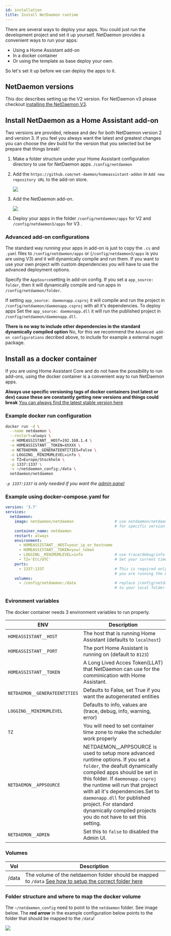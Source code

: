 ```yaml
---
id: installation
title: Install NetDaemon runtime
---
```


There are several ways to deploy your apps. You could just run the development project and set it up yourself. NetDaemon provides a convenient ways to run your apps:
- Using a Home Assistant add-on
- In a docker container
- Or using the template as base deploy your own.

So let's set it up before we can deploy the apps to it.

## NetDaemon versions
This doc describes setting up the V2 version. For NetDaemon v3 please checkout [installing the NetDaemon V3](v2/started/installation_v3.md).

## Install NetDaemon as a Home Assistant add-on
Two versions are provided, release and dev for both NetDaemon version 2 and version 3. If you feel you always want the latest and greatest changes you can choose the dev build for the version that you selected but be prepare that things break!


1. Make a folder structure under your Home Assistant configuration directory to use for NetDaemon apps. `/config/netdaemon`  
2. Add the `https://github.com/net-daemon/homeassistant-addon` in `Add new repository URL` to the add-on store.

    ![](/img/docs/started/newrepo.png)

3. Add the NetDaemon add-on.

    ![](/img/docs/started/daemon.png)

4. Deploy your apps in the folder `/config/netdaemon/apps` for V2 and `/config/netdaemon3/apps` for V3 .

### Advanced add-on configurations
The standard way running your apps in add-on is just to copy the `.cs` and `.yaml` files to `/config/netdaemon/apps` or (`/config/netdaemon3/apps` is you are using V3) and it will dynamically compile and run them. If you want to use your own project with custom dependencies you will have to use the advanced deployment options. 

Specify the `AppSource`setting in add-on config. If you set a `app_source: folder`, then it will dynamically compile and run apps in `/config/netdaemon/folder`. 

If setting `app_source: daemonapp.csproj` it will compile and run the project in `/config/netdaemon/daemonapp.csproj` with all it's dependencies. To deploy apps Set the `app_source: daemonapp.dll` it will run the published project in `/config/netdaemon/daemonapp.dll`.

**There is no way to include other dependencies in the standard dynamically compiled option** No, for this we recommend the `Advanced add-on configurations` decribed above, to include for example a external nuget package.

## Install as a docker container
If you are using Home Assistant Core and do not have the possibility to run add-ons, using the docker container is a convenient way to run NetDaemon apps. 

**Always use specific versioning tags of docker containers (not latest or dev) cause these are constantly getting new versions and things could break** [You can always find the latest stable version here](https://github.com/net-daemon/netdaemon/releases)

### Example docker run configuration

```bash
docker run -d \
  --name netdaemon \
  --restart=always \
  -e HOMEASSISTANT__HOST=192.168.1.4 \
  -e HOMEASSISTANT__TOKEN=XXXXX \
  -e NETDAEMON__GENERATEENTITIES=False \
  -e LOGGING__MINIMUMLEVEL=info \
  -e TZ=Europe/Stockholm \
  -p 1337:1337 \
  -v ~/netdaemon_config:/data \
  netdaemon/netdaemon
```
_`-p 1337:1337` is only needed if you want the [admin panel](https://github.com/net-daemon/admin)_

### Example using docker-compose.yaml for
```yaml
version: '3.7'
services:
  netdaemon:
    image: netdaemon/netdaemon                  # use netdaemon/netdaemon:ver 
                                                # for specific version
    container_name: netdaemon
    restart: always
    environment:
      - HOMEASSISTANT__HOST=your_ip_or_hostname
      - HOMEASSISTANT__TOKEN=your_token
      - LOGGING__MINIMUMLEVEL=info              # use trace/debug/info
      - TZ='Etc/UTC'                            # Set your current timezone
    ports:
      - 1337:1337                               # This is required only if 
                                                # you are running the GUI
    volumes:
      - /config/netdaemon:/data                 # replace /config/netdaemon 
                                                # to your local folder
```

### Evironment variables
The docker container needs 3 environment variables to run properly.

ENV | Description
-- | --
`HOMEASSISTANT__HOST` | The host that is running Home Assistant (defaults to `localhost`)
`HOMEASSISTANT__PORT` | The port Home Assistant is running on (default to `8123`)
`HOMEASSISTANT__TOKEN` | A Long Lived Acces Token(LLAT) that NetDaemon can use for the comminication with Home Assistant.
`NETDAEMON__GENERATEENTITIES` | Defaults to False, set True if you want the autogenerated entities
`LOGGING__MINIMUMLEVEL` | Defaults to info, values are (trace, debug, info, warning, error)
`TZ` | You will need to set container time zone to make the scheduler work properly
`NETDAEMON__APPSOURCE` | NETDAEMON__APPSOURCE is used to setup more advanced runtime options.  If you set a `folder`, the deafult dynamically compiled apps should be set in this folder. If `daemonapp.csproj` the runtime will run that project with all it's dependencies.Set to `daemonapp.dll` for published project. For standard dynamically compiled projects you do not have to set this setting.
`NETDAEMON__ADMIN` | Set this to `false` to disabled the Admin UI.

### Volumes

Vol | Description
-- | --
/data | The volume of the netdaemon folder should be mapped to `/data` [See how to setup the correct folder here](installation.md#folder-structure-and-where-to-map-the-docker-volume)



### Folder structure and where to map the docker volume
The `~/netdaemon_config` need to point to the `netdaemon` folder. See image below. The **red arrow** in the example configuration below points to the folder that should be mapped to the `/data`!

![](/img/docs/installation/folder_structure_netdaemon.png)

